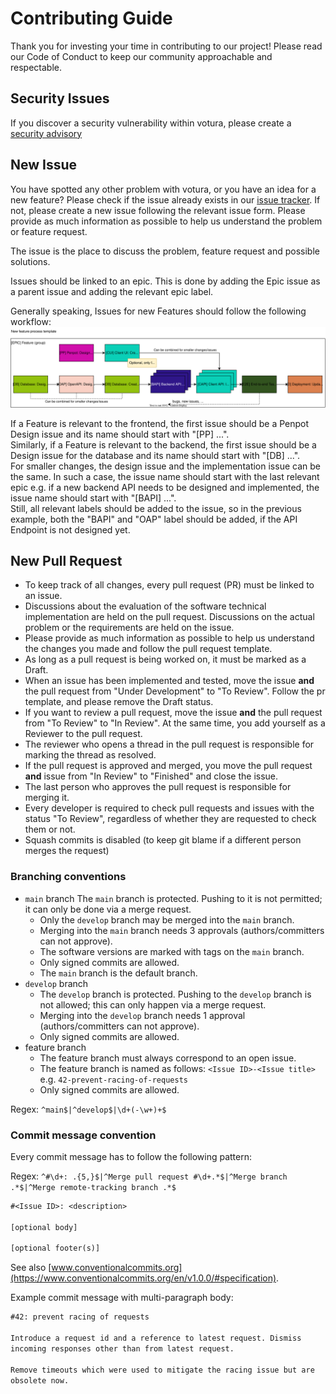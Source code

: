 # Contributing Guide

Thank you for investing your time in contributing to our project!
Please read our Code of Conduct to keep our community approachable and respectable.

## Security Issues

If you discover a security vulnerability within votura, please create a [security advisory](https://github.com/SE-UUlm/votura/security/advisories)

## New Issue

You have spotted any other problem with votura, or you have an idea for a new feature?
Please check if the issue already exists in our [issue tracker](https://github.com/SE-UUlm/votura/issues).
If not, please create a new issue following the relevant issue form.
Please provide as much information as possible to help us understand the problem or feature request.

The issue is the place to discuss the problem, feature request and possible solutions.

Issues should be linked to an epic.
This is done by adding the Epic issue as a parent issue and adding the relevant epic label.

Generally speaking, Issues for new Features should follow the following workflow:
![issueTagFlow](../apps/docs/static/drawio/epicFlow.svg)

If a Feature is relevant to the frontend, the first issue should be a Penpot Design issue and its name should start with "[PP] ...".  
Similarly, if a Feature is relevant to the backend, the first issue should be a Design issue for the database and its name should start with "[DB] ...".  
For smaller changes, the design issue and the implementation issue can be the same.
In such a case, the issue name should start with the last relevant epic e.g. if a new backend API needs to be designed and implemented, the issue name should start with "[BAPI] ...".  
Still, all relevant labels should be added to the issue, so in the previous example, both the "BAPI" and "OAP" label should be added, if the API Endpoint is not designed yet.

## New Pull Request

- To keep track of all changes, every pull request (PR) must be linked to an issue.
- Discussions about the evaluation of the software technical implementation are held on the pull request. Discussions on the actual problem or the requirements are held on the issue.
- Please provide as much information as possible to help us understand the changes you made and follow the pull request template.
- As long as a pull request is being worked on, it must be marked as a Draft.
- When an issue has been implemented and tested, move the issue **and** the pull request from "Under Development" to "To Review". Follow the pr template, and please remove the Draft status.
- If you want to review a pull request, move the issue **and** the pull request from "To Review" to "In Review". At the same time, you add yourself as a Reviewer to the pull request.
- The reviewer who opens a thread in the pull request is responsible for marking the thread as resolved.
- If the pull request is approved and merged, you move the pull request **and** issue from "In Review" to "Finished" and close the issue.
- The last person who approves the pull request is responsible for merging it.
- Every developer is required to check pull requests and issues with the status "To Review", regardless of whether they are requested to check them or not.
- Squash commits is disabled (to keep git blame if a different person merges the request)

### Branching conventions

- `main` branch
  The `main` branch is protected. Pushing to it is not permitted; it can only be done via a merge request.
  - Only the `develop` branch may be merged into the `main` branch.
  - Merging into the `main` branch needs 3 approvals (authors/committers can not approve).
  - The software versions are marked with tags on the `main` branch.
  - Only signed commits are allowed.
  - The `main` branch is the default branch.
- `develop` branch
  - The `develop` branch is protected. Pushing to the `develop` branch is not allowed; this can only happen via a merge request.
  - Merging into the `develop` branch needs 1 approval (authors/committers can not approve).
  - Only signed commits are allowed.
- feature branch
  - The feature branch must always correspond to an open issue.
  - The feature branch is named as follows: `<Issue ID>-<Issue title>` e.g. `42-prevent-racing-of-requests`
  - Only signed commits are allowed.

Regex: `^main$|^develop$|\d+(-\w+)+$`

### Commit message convention

Every commit message has to follow the following pattern:

Regex: `^#\d+: .{5,}$|^Merge pull request #\d+.*$|^Merge branch .*$|^Merge remote-tracking branch .*$`

```txt
#<Issue ID>: <description>

[optional body]

[optional footer(s)]
```

See also [www.conventionalcommits.org](https://www.conventionalcommits.org/en/v1.0.0/#specification).

Example commit message with multi-paragraph body:

```txt
#42: prevent racing of requests

Introduce a request id and a reference to latest request. Dismiss
incoming responses other than from latest request.

Remove timeouts which were used to mitigate the racing issue but are
obsolete now.
```
